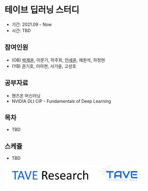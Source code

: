 # 테이브 딥러닝 스터디
- 기간: 2021.09 - Now
- 시간: TBD

## 참여인원

- (OB) [박제윤](http://jeiyoon.github.io/), 이문기, 허주희, [안세윤](https://yunniya097.github.io/), 채원석, 하정현
- (YB) 권기호, 이아현, 서가을, 고성호

## 공부자료

- 핸즈온 머신러닝
- NVIDIA DLI CIP - Fundamentals of Deep Learning


## 목차

- TBD

## 스케쥴

- TBD

<!-- ![l1](./imgs/logo_tave.png) -->
<!-- ![l2](./imgs/logo_research.png) -->
<img src = "./imgs/logo_tave_research.png" width="60%"> <img src = "./imgs/logo_tave.png" width="30%"> 
